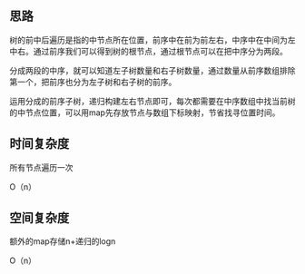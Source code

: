 ## 思路

树的前中后遍历是指的中节点所在位置，前序中在前为前左右，中序中在中间为左中右。通过前序我们可以得到树的根节点，通过根节点可以在把中序分为两段。

分成两段的中序，就可以知道左子树数量和右子树数量，通过数量从前序数组排除第一个，把前序也分为左子树和右子树的前序。

运用分成的前序子树，递归构建左右节点即可，每次都需要在中序数组中找当前树的中节点位置，可以用map先存放节点与数组下标映射，节省找寻位置时间。

## 时间复杂度

所有节点遍历一次

O（n）

## 空间复杂度

额外的map存储n+递归的logn

O（n）

